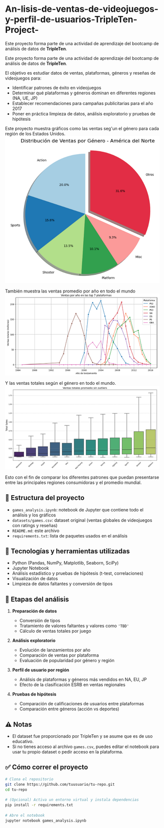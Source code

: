 # An-lisis-de-ventas-de-videojuegos-y-perfil-de-usuarios-TripleTen-Project-
Este proyecto forma parte de una actividad de aprendizaje del bootcamp de análisis de datos de **TripleTen**.

Este proyecto forma parte de una actividad de aprendizaje del bootcamp de análisis de datos de **TripleTen**.

El objetivo es estudiar datos de ventas, plataformas, géneros y reseñas de videojuegos para:
- Identificar patrones de éxito en videojuegos
- Determinar qué plataformas y géneros dominan en diferentes regiones (NA, UE, JP)
- Establecer recomendaciones para campañas publicitarias para el año 2017
- Poner en práctica limpieza de datos, análisis exploratorio y pruebas de hipótesis

Este proyecto muestra gráficos como las ventas seg'un el género para cada región de los Estados Unidos.
![Sales by Genre](readme_images/sales_by_genre.png)


También muestra las ventas promedio por año en todo el mundo
![Sales by Genre](readme_images/sales_per_year.png)

Y las ventas totales según el género en todo el mundo.
![Sales by Genre](readme_images/total_sales_average.png)

Esto con el fin de comparar los diferentes patrones que puedan presentarse entre las principales regiones consumidoras y el promedio mundial.

## 📁 Estructura del proyecto

- `games_analysis.ipynb`: notebook de Jupyter que contiene todo el análisis y los gráficos
- `datasets/games.csv`: dataset original (ventas globales de videojuegos con ratings y reseñas)
- `README.md`: este archivo
- `requirements.txt`: lista de paquetes usados en el análisis

## 🧪 Tecnologías y herramientas utilizadas

- Python (Pandas, NumPy, Matplotlib, Seaborn, SciPy)
- Jupyter Notebook
- Análisis estadístico y pruebas de hipótesis (t-test, correlaciones)
- Visualización de datos
- Limpieza de datos faltantes y conversión de tipos

## 📌 Etapas del análisis

1. **Preparación de datos**
   - Conversión de tipos
   - Tratamiento de valores faltantes y valores como `'TBD'`
   - Cálculo de ventas totales por juego

2. **Análisis exploratorio**
   - Evolución de lanzamientos por año
   - Comparación de ventas por plataforma
   - Evaluación de popularidad por género y región

3. **Perfil de usuario por región**
   - Análisis de plataformas y géneros más vendidos en NA, EU, JP
   - Efecto de la clasificación ESRB en ventas regionales

4. **Pruebas de hipótesis**
   - Comparación de calificaciones de usuarios entre plataformas
   - Comparación entre géneros (acción vs deportes)

## ⚠️ Notas

- El dataset fue proporcionado por TripleTen y se asume que es de uso educativo.
- Si no tienes acceso al archivo `games.csv`, puedes editar el notebook para usar tu propio dataset o pedir acceso en la plataforma.

## ✅ Cómo correr el proyecto

```bash
# Clona el repositorio
git clone https://github.com/tuusuario/tu-repo.git
cd tu-repo

# (Opcional) Activa un entorno virtual y instala dependencias
pip install -r requirements.txt

# Abre el notebook
jupyter notebook games_analysis.ipynb
